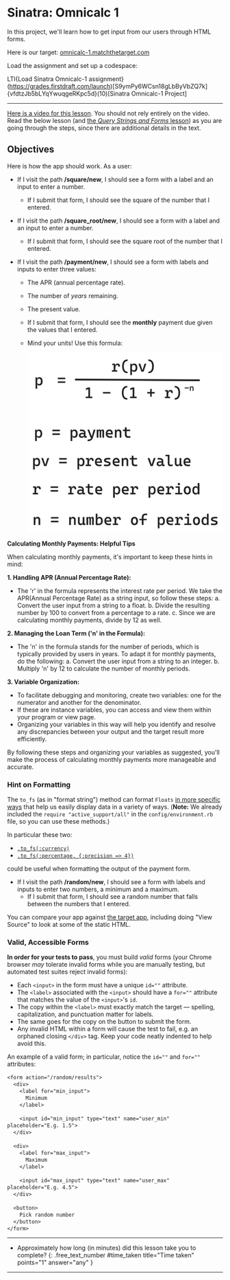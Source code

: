# Sinatra: Omnicalc 1

In this project, we'll learn how to get input from our users through HTML forms.

Here is our target: [omnicalc-1.matchthetarget.com](https://omnicalc-1.matchthetarget.com/)

Load the assignment and set up a codespace:

LTI{Load Sinatra Omnicalc-1 assignment}(https://grades.firstdraft.com/launch)[S9ymPy6WCsn18gLbByVbZQ7k]{vfdtzJb5bLYqYwuqgeRKpc5d}(10)[Sinatra Omnicalc-1 Project]

---

<div class="bg-blue-100 py-1 px-5" markdown="1">

[Here is a video for this lesson](https://share.descript.com/view/krwGaIMQ2mQ). You should not rely entirely on the video. Read the below lesson (and [the _Query Strings and Forms_ lesson](https://learn.firstdraft.com/lessons/102-query-strings-and-forms)) as you are going through the steps, since there are additional details in the text.

</div>

## Objectives

Here is how the app should work. As a user:

- If I visit the path **/square/new**, I should see a form with a label and an input to enter a number.
  - If I submit that form, I should see the square of the number that I entered.
- If I visit the path **/square_root/new**, I should see a form with a label and an input to enter a number.
  - If I submit that form, I should see the square root of the number that I entered.
- If I visit the path **/payment/new**, I should see a form with labels and inputs to enter three values:

  - The APR (annual percentage rate).
  - The number of _years_ remaining.
  - The present value.
  - If I submit that form, I should see the **monthly** payment due given the values that I entered.
  - Mind your units! Use this formula:

      <!-- ![Payment formula](assets/omnical-1/payment_formula.gif) -->

    ![](assets/payments-formula.png)

<div class="bg-blue-100 py-1 px-5" markdown="1">

**Calculating Monthly Payments: Helpful Tips**

When calculating monthly payments, it's important to keep these hints in mind:

**1. Handling APR (Annual Percentage Rate):**

- The 'r' in the formula represents the interest rate per period. We take the APR(Annual Percentage Rate) as a string input, so follow these steps:
  a. Convert the user input from a string to a float.
  b. Divide the resulting number by 100 to convert from a percentage to a rate.
  c. Since we are calculating monthly payments, divide by 12 as well.

**2. Managing the Loan Term ('n' in the Formula):**

- The 'n' in the formula stands for the number of periods, which is typically provided by users in years. To adapt it for monthly payments, do the following:
  a. Convert the user input from a string to an integer.
  b. Multiply 'n' by 12 to calculate the number of monthly periods.

**3. Variable Organization:**

- To facilitate debugging and monitoring, create two variables: one for the numerator and another for the denominator.
- If these are instance variables, you can access and view them within your program or view page.
- Organizing your variables in this way will help you identify and resolve any discrepancies between your output and the target result more efficiently.

By following these steps and organizing your variables as suggested, you'll make the process of calculating monthly payments more manageable and accurate.

</div>

### Hint on Formatting

The `to_fs` (as in "format string") method can format `Floats` [in more specific ways](https://learn.firstdraft.com/lessons/33-the-one-ruby-reference#to_fs) that help us easily display data in a variety of ways. (**Note:** We already included the `require "active_support/all"` in the `config/environment.rb` file, so you can use these methods.)

In particular these two:

- [`.to_fs(:currency)`](https://learn.firstdraft.com/lessons/33-the-one-ruby-reference#currency)
- [`.to_fs(:percentage, {:precision => 4})`](https://learn.firstdraft.com/lessons/33-the-one-ruby-reference#percentage)

could be useful when formatting the output of the payment form.

- If I visit the path **/random/new**, I should see a form with labels and inputs to enter two numbers, a minimum and a maximum.
  - If I submit that form, I should see a random number that falls between the numbers that I entered.

You can compare your app against [the target app](http://omnicalc-1.matchthetarget.com/), including doing "View Source" to look at some of the static HTML.

### Valid, Accessible Forms

**In order for your tests to pass**, you must build _valid_ forms (your Chrome browser _may_ tolerate invalid forms while you are manually testing, but automated test suites reject invalid forms):

- Each `<input>` in the form must have a unique `id=""` attribute.
- The `<label>` associated with the `<input>` should have a `for=""` attribute that matches the value of the `<input>`'s `id`.
- The copy within the `<label>` must exactly match the target — spelling, capitalization, and punctuation matter for labels.
- The same goes for the copy on the button to submit the form.
- Any invalid HTML within a form will cause the test to fail, e.g. an orphaned closing `</div>` tag. Keep your code neatly indented to help avoid this.

An example of a valid form; in particular, notice the `id=""` and `for=""` attributes:

```erb
<form action="/random/results">
  <div>
    <label for="min_input">
      Minimum
    </label>

    <input id="min_input" type="text" name="user_min" placeholder="E.g. 1.5">
  </div>

  <div>
    <label for="max_input">
      Maximum
    </label>

    <input id="max_input" type="text" name="user_max" placeholder="E.g. 4.5">
  </div>

  <button>
    Pick random number
  </button>
</form>
```

---

- Approximately how long (in minutes) did this lesson take you to complete?
  {: .free_text_number #time_taken title="Time taken" points="1" answer="any" }

---
